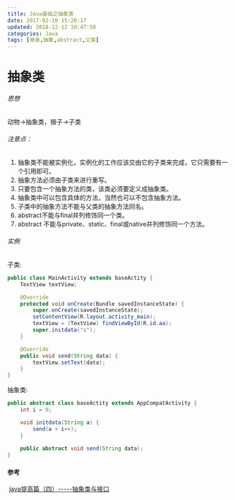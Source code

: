 ```yaml
---
title: Java基础之抽象类
date: 2017-02-10 15:20:17
updated: 2018-12-12 10:47:58categories: Java
tags: [继承,抽象,abstract,父类]
---
```

# 抽象类
###### 思想
动物->抽象类，猴子->子类
###### 注意点：
1. 抽象类不能被实例化，实例化的工作应该交由它的子类来完成，它只需要有一个引用即可。
2. 抽象方法必须由子类来进行重写。
3. 只要包含一个抽象方法的类，该类必须要定义成抽象类。
4. 抽象类中可以包含具体的方法，当然也可以不包含抽象方法。
5. 子类中的抽象方法不能与父类的抽象方法同名。
6. abstract不能与final并列修饰同一个类。
7. abstract 不能与private、static、final或native并列修饰同一个方法。
###### 实例

子类:

```java
public class MainActivity extends baseActity {
    TextView textView;

    @Override
    protected void onCreate(Bundle savedInstanceState) {
        super.onCreate(savedInstanceState);
        setContentView(R.layout.activity_main);
        textView = (TextView) findViewById(R.id.aa);
        super.initdata("s");
    }

    @Override
    public void send(String data) {
        textView.setText(data);
    }
}
```

抽象类:

```java
public abstract class baseActity extends AppCompatActivity {
    int i = 0;

    void initdata(String a) {
        send(a + i++);
    }
    
    public abstract void send(String data);
}
```

#### 参考

 [java提高篇（四）-----抽象类与接口](http://blog.csdn.net/chenssy/article/details/12858267)
